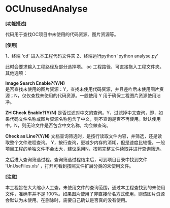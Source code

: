 # OCUnusedAnalyse

**[功能描述]**

  代码用于查找OC项目中未使用的代码资源、图片资源等。

**[使用]**

1、终端 'cd' 进入本工程代码文件夹
2、终端运行python 
  'python analyse.py'
  
  此时会要求输入工程路径及部分选择项。
  oc 工程路径，可直接拖入工程文件夹。
  其他选项：
  
  **Image Search Enable?(Y/N)**  
  是否查找未使用的图片资源：Y，查找未使用代码资源，并且差咋后未使用图片资源；N，仅仅查找未使用的代码资源。一般使用 Y 用于确保工程图片资源使用洁净。
  
  **ZH Check Enable?(Y/N)**
  是否过滤对中文的查询。Y，过滤掉中文查询，即，如果代码文件名称或图片资源名称包含了中文，则不查询是否不再使用。默认使用中。N，则无论文件是否包含中文名称，均会做查询。
  
  **Check as Line?(Y/N)**
  文档查询筛选时，是按行读取文件内容，并筛选，还是读取整个文件进程查询。 Y，按行查询，更减少内存的消耗，但是速度比较慢。一般项目工程的单独文件不会太大，建议采用N，按照完整文件读取并进行查询筛选。
  
  之后进入查询筛选过程。查询筛选过程结束后，可到项目目录中找到文件 'UnUseFiles.xls' ，打开可看到按照文件扩展分类的未使用文件。
  
  **[注意]**
  
  本工程旨在大大缩小人工查。未使用文件的查询范围，通过本工程查找到的未使用文件，准确率并不是 100%。如果图片使用了非直接命名方式使用，则该图片资源会默认为未使用。在删除时，需要自己确认是否真的没有使用。
